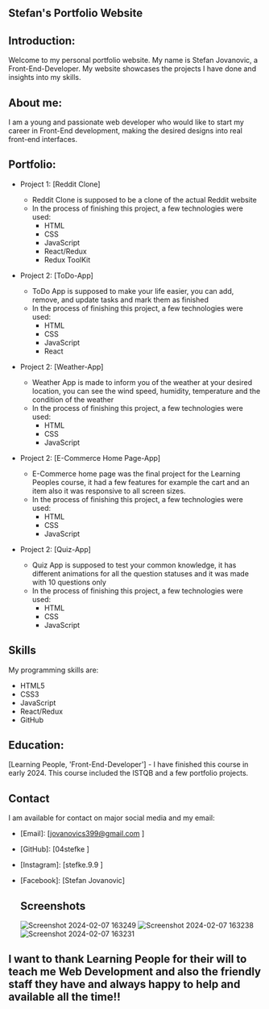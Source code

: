 ## Stefan's Portfolio Website

## Introduction: 
Welcome to my personal portfolio website. My name is Stefan Jovanovic, a Front-End-Developer. My website showcases the projects I have done and insights into my skills.

## About me:
I am a young and passionate web developer who would like to start my career in Front-End development, making the desired designs into real front-end interfaces. 

## Portfolio:
- Project 1: [Reddit Clone]
    - Reddit Clone is supposed to be a clone of the actual Reddit website
    - In the process of finishing this project, a few technologies were used:
        - HTML
        - CSS
        - JavaScript
        - React/Redux
        - Redux ToolKit

- Project 2: [ToDo-App]
    - ToDo App is supposed to make your life easier, you can add, remove, and update tasks and mark them as finished
    - In the process of finishing this project, a few technologies were used:
        - HTML
        - CSS
        - JavaScript
        - React
          
- Project 2: [Weather-App]
    - Weather App is made to inform you of the weather at your desired location, you can see the wind speed, humidity, temperature and the condition of the weather
    - In the process of finishing this project, a few technologies were used:
        - HTML
        - CSS
        - JavaScript
         
- Project 2: [E-Commerce Home Page-App]
    - E-Commerce home page was the final project for the Learning Peoples course, it had a few features for example the cart and an item also it was responsive to all screen sizes.
    - In the process of finishing this project, a few technologies were used:
        - HTML
        - CSS
        - JavaScript
         
- Project 2: [Quiz-App]
    - Quiz App is supposed to test your common knowledge, it has different animations for all the question statuses and it was made with 10 questions only
    - In the process of finishing this project, a few technologies were used:
        - HTML
        - CSS
        - JavaScript
        
## Skills
My programming skills are: 
- HTML5
- CSS3
- JavaScript
- React/Redux
- GitHub

## Education:
[Learning People, 'Front-End-Developer'] - I have finished this course in early 2024. This course included the ISTQB and a few portfolio projects.

## Contact
I am available for contact on major social media and my email:
- [Email]: [jovanovics399@gmail.com ]
- [GitHub]: [04stefke ]
- [Instagram]: [stefke.9.9 ]
- [Facebook]: [Stefan Jovanovic]

  ## Screenshots
  ![Screenshot 2024-02-07 163249](https://github.com/04stefke/-my-portfolio/assets/139073312/b8c09e35-32c0-42e2-b43d-0664c85c70de)
  ![Screenshot 2024-02-07 163238](https://github.com/04stefke/-my-portfolio/assets/139073312/2c02a733-4172-41f5-b4ac-abce497a16c8)
  ![Screenshot 2024-02-07 163231](https://github.com/04stefke/-my-portfolio/assets/139073312/2113d7ef-1f6c-4043-9aa0-a19cdbe63d60)




## I want to thank Learning People for their will to teach me Web Development and also the friendly staff they have and always happy to help and available all the time!!
  


